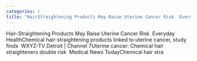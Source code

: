 ```yaml
---
categories: c
title: "HairStraightening Products May Raise Uterine Cancer Risk  Everyday Health"
---
```

Hair-Straightening Products May Raise Uterine Cancer Risk&nbsp;&nbsp;Everyday HealthChemical hair-straightening products linked to uterine cancer, study finds&nbsp;&nbsp;WXYZ-TV Detroit | Channel 7Uterine cancer: Chemical hair straighteners double risk&nbsp;&nbsp;Medical News TodayChemical hair stra